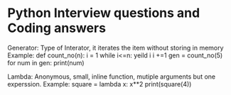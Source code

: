 # Python Interview questions and Coding answers

Generator: Type of Interator, it iterates the item without storing in memory
Example: 
def count_no(n):
  i = 1
  while i<=n:
    yeild i
    i +=1
gen = count_no(5)
for num in gen:
  print(num)


Lambda: Anonymous, small, inline function, mutiple arguments but one experssion.
Example:
square = lambda x: x**2
print(square(4))

